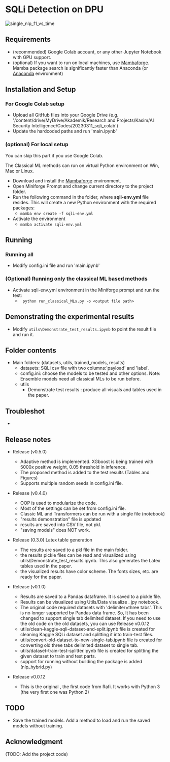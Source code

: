 # SQLi Detection on DPU
![single_nlp_f1_vs_time](https://github.com/gdrlab/dpu-sqli-detection/assets/6195512/1658420d-9e56-4fc5-b0c2-e4fe4aa651c4)


## Requirements  

- (recommended) Google Colab account, or any other Jupyter Notebook with GPU support.
- (optional) If you want to run on local machines, use [Mambaforge](https://github.com/conda-forge/miniforge#mambaforge). Mamba package search is significantly faster than Anaconda (or [Anaconda](https://www.anaconda.com/products/distribution) environment)
## Installation and Setup
### For Google Colab setup
- Upload all GitHub files into your Google Drive (e.g. '/content/drive/MyDrive/Akademik/Research and Projects/Kasim/AI Security Intelligence/Codes/20230311_sqli_colab')
- Update the hardcoded paths and run 'main.ipynb'
### (optional) For local setup 
You can skip this part if you use Google Colab. 

The Classical ML methods can run on virtual Python environment on Win, Mac or Linux.

- Download and install the [Mambaforge](https://github.com/conda-forge/miniforge#mambaforge) environment.
- Open Miniforge Prompt and change current directory to the project folder. 
- Run the following command in the folder, where **sqli-env.yml** file resides. This will create a new Python environment with the required packages:
    -  ``` mamba env create -f sqli-env.yml ```
- Activate the environment
    - ``` mamba activate sqli-env.yml ```


## Running
### Running all
- Modify config.ini file and run 'main.ipynb'

### (Optional) Running only the classical ML based methods
- Activate sqli-env.yml environment in the Miniforge prompt and run the test:
    - ``` python run_classical_MLs.py -o <output file path>```


## Demonstrating the experimental results

- Modify ``` utils\Demonstrate_test_results.ipynb ``` to point the result file and run it.

## Folder contents
- Main folders: (datasets, utils, trained_models, results)
  - datasets: SQLi csv file with two columns:'payload' and 'label'.
  - config.ini: choose the models to be tested and other options. Note: Ensemble models need all classical MLs to be run before.
  - utils   
    - Demonstrate test results : produce all visuals and tables used in the paper.

## Troubleshot

- 
## Release notes
- Release (v0.5.0)
  - Adaptive method is implemented. XGboost is being trained with 5000x positive weight, 0.05 threshold in inference.
  - The proposed method is added to the test results (Tables and Figures)
  - Supports multiple random seeds in config.ini file.
- Release (v0.4.0)
  - OOP is used to modularize the code.
  - Most of the settings can be set from config.ini file.
  - Classic ML and Transformers can be run with a single file (notebook)
  - "results demonstration" file is updated
  - results are saved into CSV file, not pkl.
  - "saving models" does NOT work.
- Release (0.3.0) Latex table generation
  - The results are saved to a pkl file in the main folder.
  - the results pickle files can be read and visualized using utils\Demonstrate_test_results.ipynb. This also generates the Latex tables used in the paper.
  - the visualized results have color scheme. The fonts sizes, etc. are ready for the paper.
- Release (v0.1.0)
    - Results are saved to a Pandas dataframe. It is saved to a pickle file.
    - Results can be visualized using Utils/Data visualize . jpy notebook.
    - The original code required datasets with 'delimiter=three tabs'. This is no longer supported by Pandas data frame. So, It has been changed to support single tab delimited dataset. If you need to use the old code on the old datasets, you can use Release v0.0.12
	- utils/clean-kaggle-sqli-dataset-and-split.ipynb file is created for cleaning Kaggle SQLi dataset and splitting it into train-test files.
	- utils/convert-old-dataset-to-new-single-tab.ipynb file is created for converting old three tabs delimited dataset to single tab.
	- utils/dataset-train-test-splitter.ipynb file is created for splitting the given dataset to train and test parts.
	- support for running without building the package is added (nlp_hybrid.py)

- Release v0.0.12

    - This is the original , the first code from Rafi. It works with Python 3 (the very first one was Python 2)

## TODO
- Save the trained models. Add a method to load and run the saved models without training.

## Acknowledgment
(TODO: Add the project code)

 
